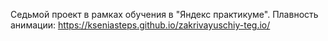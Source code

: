 Седьмой проект в рамках обучения в "Яндекс практикуме". Плавность анимации: https://kseniasteps.github.io/zakrivayuschiy-teg.io/
